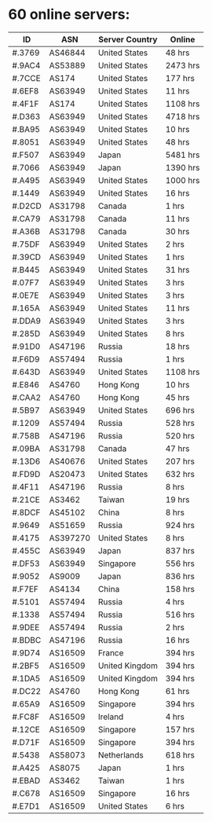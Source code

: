 # 60 online servers:

| ID | ASN | Server Country | Online |
| ------ | ------ | ------ | ------ |
| #.3769 | AS46844 | United States | 48 hrs |
| #.9AC4 | AS53889 | United States | 2473 hrs |
| #.7CCE | AS174 | United States | 177 hrs |
| #.6EF8 | AS63949 | United States | 11 hrs |
| #.4F1F | AS174 | United States | 1108 hrs |
| #.D363 | AS63949 | United States | 4718 hrs |
| #.BA95 | AS63949 | United States | 10 hrs |
| #.8051 | AS63949 | United States | 48 hrs |
| #.F507 | AS63949 | Japan | 5481 hrs |
| #.7066 | AS63949 | Japan | 1390 hrs |
| #.A495 | AS63949 | United States | 1000 hrs |
| #.1449 | AS63949 | United States | 16 hrs |
| #.D2CD | AS31798 | Canada | 1 hrs |
| #.CA79 | AS31798 | Canada | 11 hrs |
| #.A36B | AS31798 | Canada | 30 hrs |
| #.75DF | AS63949 | United States | 2 hrs |
| #.39CD | AS63949 | United States | 1 hrs |
| #.B445 | AS63949 | United States | 31 hrs |
| #.07F7 | AS63949 | United States | 3 hrs |
| #.0E7E | AS63949 | United States | 3 hrs |
| #.165A | AS63949 | United States | 11 hrs |
| #.DDA9 | AS63949 | United States | 3 hrs |
| #.285D | AS63949 | United States | 8 hrs |
| #.91D0 | AS47196 | Russia | 18 hrs |
| #.F6D9 | AS57494 | Russia | 1 hrs |
| #.643D | AS63949 | United States | 1108 hrs |
| #.E846 | AS4760 | Hong Kong | 10 hrs |
| #.CAA2 | AS4760 | Hong Kong | 45 hrs |
| #.5B97 | AS63949 | United States | 696 hrs |
| #.1209 | AS57494 | Russia | 528 hrs |
| #.758B | AS47196 | Russia | 520 hrs |
| #.09BA | AS31798 | Canada | 47 hrs |
| #.13D6 | AS40676 | United States | 207 hrs |
| #.FD9D | AS20473 | United States | 632 hrs |
| #.4F11 | AS47196 | Russia | 8 hrs |
| #.21CE | AS3462 | Taiwan | 19 hrs |
| #.8DCF | AS45102 | China | 8 hrs |
| #.9649 | AS51659 | Russia | 924 hrs |
| #.4175 | AS397270 | United States | 8 hrs |
| #.455C | AS63949 | Japan | 837 hrs |
| #.DF53 | AS63949 | Singapore | 556 hrs |
| #.9052 | AS9009 | Japan | 836 hrs |
| #.F7EF | AS4134 | China | 158 hrs |
| #.5101 | AS57494 | Russia | 4 hrs |
| #.1338 | AS57494 | Russia | 516 hrs |
| #.9DEE | AS57494 | Russia | 2 hrs |
| #.BDBC | AS47196 | Russia | 16 hrs |
| #.9D74 | AS16509 | France | 394 hrs |
| #.2BF5 | AS16509 | United Kingdom | 394 hrs |
| #.1DA5 | AS16509 | United Kingdom | 394 hrs |
| #.DC22 | AS4760 | Hong Kong | 61 hrs |
| #.65A9 | AS16509 | Singapore | 394 hrs |
| #.FC8F | AS16509 | Ireland | 4 hrs |
| #.12CE | AS16509 | Singapore | 157 hrs |
| #.D71F | AS16509 | Singapore | 394 hrs |
| #.5438 | AS58073 | Netherlands | 618 hrs |
| #.A425 | AS8075 | Japan | 1 hrs |
| #.EBAD | AS3462 | Taiwan | 1 hrs |
| #.C678 | AS16509 | Singapore | 16 hrs |
| #.E7D1 | AS16509 | United States | 6 hrs |

